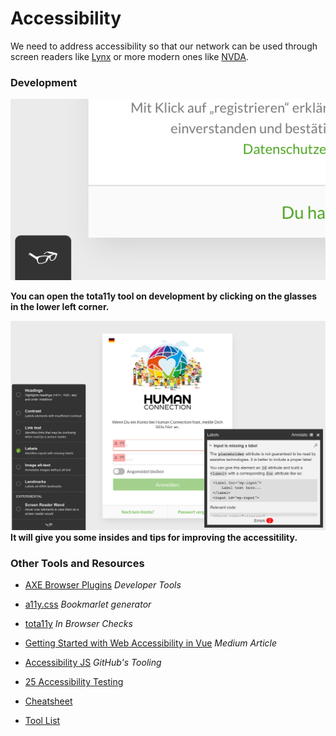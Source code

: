 # Accessibility

We need to address accessibility so that our network can be used through screen readers like [Lynx](http://lynx.invisible-island.net/) or more modern ones like [NVDA](https://github.com/nvaccess/nvda/tree/master).



### Development

![](/assets/tools/tota11y-small.png)

**You can open the tota11y tool on development by clicking on the glasses in the lower left corner.**

![](/assets/tools/tota11y-large.png)**It will give you some insides and tips for improving the accessitility.**

### 

### Other Tools and Resources

* [AXE Browser Plugins](https://www.axe-core.org/) _Developer Tools_

* [a11y.css](http://ffoodd.github.io/a11y.css/) _Bookmarlet generator_

* [tota11y](https://github.com/Khan/tota11y) _In Browser Checks_

* [Getting Started with Web Accessibility in Vue](https://medium.com/@emilymears/getting-started-with-web-accessibility-in-vue-17e2c4ea0842) _Medium Article_

* [Accessibility JS](https://github.com/github/accessibilityjs) _GitHub's Tooling_

* [25 Accessibility Testing](https://dynomapper.com/blog/27-accessibility-testing/246-top-25-awesome-accessibility-testing-tools-for-websites)

* [Cheatsheet](https://bitsofco.de/the-accessibility-cheatsheet/)

* [Tool List](https://css-tricks.com/accessibility-testing-tools/)



